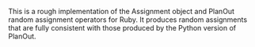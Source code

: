 This is a rough implementation of the Assignment object and PlanOut random
assignment operators for Ruby. It produces random assignments that are fully
consistent with those produced by the Python version of PlanOut.
